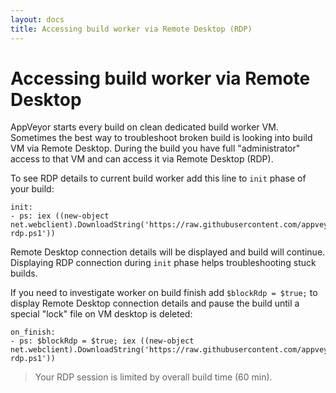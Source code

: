 ```yaml
---
layout: docs
title: Accessing build worker via Remote Desktop (RDP)
---
```


# Accessing build worker via Remote Desktop

AppVeyor starts every build on clean dedicated build worker VM. Sometimes the best way to troubleshoot broken build is looking into build VM via Remote Desktop. During the build you have full "administrator" access to that VM and can access it via Remote Desktop (RDP).

To see RDP details to current build worker add this line to `init` phase of your build:

    init:
    - ps: iex ((new-object net.webclient).DownloadString('https://raw.githubusercontent.com/appveyor/ci/master/scripts/enable-rdp.ps1'))

Remote Desktop connection details will be displayed and build will continue. Displaying RDP connection during `init` phase helps troubleshooting stuck builds.


If you need to investigate worker on build finish add `$blockRdp = $true;` to display Remote Desktop connection details and pause the build until a special "lock" file on VM desktop is deleted:

    on_finish:
    - ps: $blockRdp = $true; iex ((new-object net.webclient).DownloadString('https://raw.githubusercontent.com/appveyor/ci/master/scripts/enable-rdp.ps1'))

> Your RDP session is limited by overall build time (60 min).
